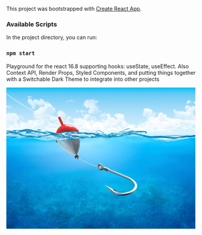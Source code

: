 This project was bootstrapped with [Create React App](https://github.com/facebook/create-react-app).

### Available Scripts

In the project directory, you can run:

### `npm start`

Playground for the react 16.8 supporting hooks: useState, useEffect. Also Context API, Render Props, Styled Components, and putting things together with a Switchable Dark Theme to integrate into other projects

<img src='src/images/fishing-hook.jpg' width=500/>
